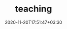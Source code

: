 ---
title: "teaching"
date: 2020-11-20T17:51:47+03:30
draft: false
headless: true

# all icons by [feathericons.com](https://https://feathericons.com//) are supported
show_news_icons: true
default_news_icon: "file-text"

num_news: 5

news_items:
- text: CS 4520 Mobile Application Development (TA)
  extra_text: "24 Summer 1"
  date: 2021-11-20
  icon: "smartphone"
- text: CS 5520 Mobile Application Development (TA)
  extra_text: "24 Spring"
  date: 2021-11-20
  icon: "smartphone"
- text: CS5330 Pattern Recognition and Computer Vision (TA)
  extra_text: "21 Fall, 22 Fall"
  date: 2021-11-20
  icon: "eye"
- text: "Penn AI Robotics Summer Camp (TA)"
  extra_text: "[GRASP Lab](https://www.grasp.upenn.edu/), 19 Summer"
  date: 2019-07-01
  icon: "twitch"
# - text: "Graduated from ShanghaiTech!"
#   link: https://www.shanghaitech.edu.cn/eng/2021/0706/c1260a67366/page.htm
#   extra_text: "July 2021."
#   date: 2021-07-01
---